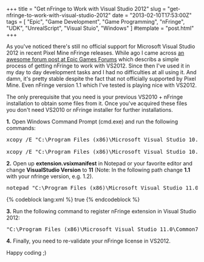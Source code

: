 +++
title = "Get nFringe to Work with Visual Studio 2012"
slug = "get-nfringe-to-work-with-visual-studio-2012"
date = "2013-02-10T17:53:00Z"
tags = [ "Epic", "Game Development", "Game Programming", "nFringe", "UDK", "UnrealScript", "Visual Stuio", "Windows" ]
#template = "post.html"
+++

As you've noticed there's still no official support for Microsoft Visual Studio 2012 in recent Pixel Mine nFringe releases. While ago I came across [an awesome forum post at Epic Games Forums]( http://forums.epicgames.com/threads/874296-debug-Unreal-Script-error-at-vs2011?p=30795357&viewfull=1#post30795357) which describs a simple process of getting nFringe to work with VS2012. Since then I've used it in my day to day development tasks and I had no difficulties at all using it. And damn, it's pretty stable despite the fact that not officially supported by Pixel Mine. Even nFringe version 1.1 which I've tested is playing nice with VS2012.

The only prerequisite that you need is your previous VS2010 + nFringe installation to obtain some files from it. Once you've acquired these files you don't need VS2010 or nFringe installer for further installations.

**1.** Open Windows Command Prompt (cmd.exe) and run the following commands:

<pre>
xcopy /E "C:\Program Files (x86)\Microsoft Visual Studio 10.0\Common7\IDE\Extensions\Pixel Mine" "C:\Program Files (x86)\Microsoft Visual Studio 11.0\Common7\IDE\Extensions\"

xcopy /E "C:\Program Files (x86)\Microsoft Visual Studio 10.0\UnrealScript" "C:\Program Files (x86)\Microsoft Visual Studio 11.0\"
</pre>

**2.** Open up **extension.vsixmanifest** in Notepad or your favorite editor and change **VisualStudio Version** to **11** (Note: In the following path change **1.1** with your nfringe version, e.g. 1.2).

<pre>
notepad "C:\Program Files (x86)\Microsoft Visual Studio 11.0\Common7\IDE\Extensions\Pixel Mine nFringe (UnrealScript)\1.1\extension.vsixmanifest"
</pre>

{% codeblock lang:xml %}
    <InstalledByMsi>true</InstalledByMsi>
    <SupportedProducts>
      <VisualStudio Version="11.0">
{% endcodeblock %}

**3.** Run the following command to register nFringe extension in Visual Studio 2012:

<pre>
"C:\Program Files (x86)\Microsoft Visual Studio 11.0\Common7\IDE\devenv.exe" /setup
</pre>

**4.** Finally, you need to re-validate your nFringe license in VS2012.

Happy coding ;)

<!-- more -->


